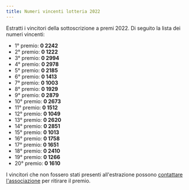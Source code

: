 ```yaml
---
title: Numeri vincenti lotteria 2022
---
```

Estratti i vincitori della sottoscrizione a premi 2022. Di seguito la lista
dei numeri vincenti:

  - 1° premio: **0 2242**
  - 2° premio: **0 1222**
  - 3° premio: **0 2994**
  - 4° premio: **0 2978**
  - 5° premio: **0 2185**
  - 6° premio: **0 1413**
  - 7° premio: **0 1003**
  - 8° premio: **0 1929**
  - 9° premio: **0 2879**
  - 10° premio: **0 2673**
  - 11° premio: **0 1512**
  - 12° premio: **0 1049**
  - 13° premio: **0 2620**
  - 14° premio: **0 2851**
  - 15° premio: **0 1013**
  - 16° premio: **0 1758**
  - 17° premio: **0 1651**
  - 18° premio: **0 2410**
  - 19° premio: **0 1266**
  - 20° premio: **0 1610**

I vincitori che non fossero stati presenti all'estrazione possono [contattare l'associazione](/chi-siamo#contatti)
per ritirare il premio.
